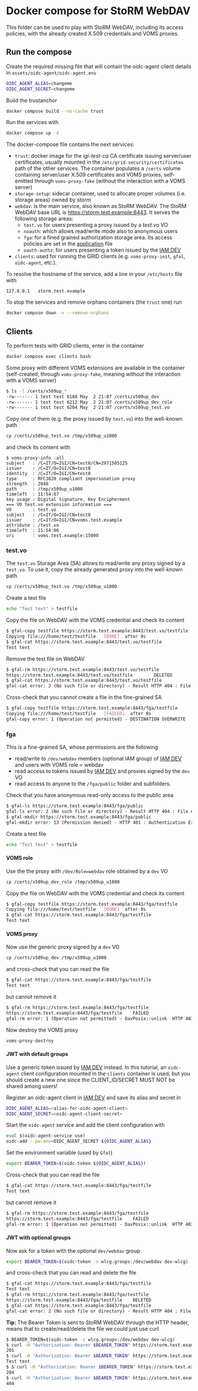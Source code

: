 # Docker compose for StoRM WebDAV

This folder can be used to play with StoRM WebDAV, including its access policies, with the already created X.509 credentials and VOMS proxies.

## Run the compose

Create the required missing file that will contain the oidc-agent client details in
`assets/oidc-agent/oidc-agent.env`

```bash
OIDC_AGENT_ALIAS=changeme
OIDC_AGENT_SECRET=changeme
```

Build the trustanchor

```bash
docker compose build --no-cache trust
```

Run the services with

```bash
docker compose up -d
```

The docker-compose file contains the next services:

* `trust`: docker image for the _igi-test-ca_ CA certificate issuing server/user certificates, usually mounted in the `/etc/grid-security/certificates` path of the other services. The container populates a `/certs` volume containing server/user X.509 certificates and VOMS proxies, self-emitted through `voms-proxy-fake` (without the interaction with a VOMS server)
* `storage-setup`: sidecar container, used to allocate proper volumes (i.e. storage areas) owned by _storm_
* `webdav`: is the main service, also known as StoRM WebDAV. The StoRM WebDAV base URL is https://storm.test.example:8443. It serves the following storage areas:
  * `test.vo` for users presenting a proxy issued by a _test.vo_ VO
  * `noauth`: which allows read/write mode also to anonymous users
  * `fga`: for a fined grained authorization storage area. Its access policies are set in the [application](./assets/etc/storm/webdav/config/application-policies.yml) file
  * `oauth-authz`: for users presenting a token issued by the [IAM DEV](https://iam-dev.cloud.cnaf.infn.it)
* `clients`: used for running the GRID clients (e.g. `voms-proxy-init`, `gfal`, `oidc-agent`, etc.).

To resolve the hostname of the service, add a line in your `/etc/hosts` file with

```
127.0.0.1	storm.test.example
```

To stop the services and remove orphans containers (the `trust` one) run

```bash
docker compose down -v --remove-orphans
```

## Clients

To perform tests with GRID clients, enter in the container

```bash
docker compose exec clients bash
```

Some proxy with different VOMS extensions are available in the container (self-created, through `voms-proxy-fake`, meaning without the interaction with a VOMS server)

```bash
$ ls -l /certs/x509up_*
-rw------- 1 test test 6188 May  2 21:07 /certs/x509up_dev
-rw------- 1 test test 6212 May  2 21:07 /certs/x509up_dev_role
-rw------- 1 test test 6204 May  2 21:07 /certs/x509up_test.vo
```

Copy one of them (e.g. the proxy issued by `test.vo`) into the well-known path

```bash
cp /certs/x509up_test.vo /tmp/x509up_u1000
```

and check its content with

```
$ voms-proxy-info -all
subject   : /C=IT/O=IGI/CN=test0/CN=2971505125
issuer    : /C=IT/O=IGI/CN=test0
identity  : /C=IT/O=IGI/CN=test0
type      : RFC3820 compliant impersonation proxy
strength  : 2048
path      : /tmp/x509up_u1000
timeleft  : 11:54:07
key usage : Digital Signature, Key Encipherment
=== VO test.vo extension information ===
VO        : test.vo
subject   : /C=IT/O=IGI/CN=test0
issuer    : /C=IT/O=IGI/CN=voms.test.example
attribute : /test.vo
timeleft  : 11:54:06
uri       : voms.test.example:15000
```

### test.vo

The `test.vo` Storage Area (SA) allows to read/write any proxy signed by a `test.vo`.
To use it, copy the already generated proxy into the well-known path

```bash
cp /certs/x509up_test.vo /tmp/x509up_u1000
```

Create a test file

```bash
echo "Test text" > testfile
```

Copy the file on WebDAV with the VOMS credential and check its content

```bash
$ gfal-copy testfile https://storm.test.example:8443/test.vo/testfile
Copying file:///home/test/testfile   [DONE]  after 0s
$ gfal-cat https://storm.test.example:8443/test.vo/testfile
Test text
```

Remove the test file on WebDAV

```bash
$ gfal-rm https://storm.test.example:8443/test.vo/testfile
https://storm.test.example:8443/test.vo/testfile        DELETED
$ gfal-cat https://storm.test.example:8443/test.vo/testfile
gfal-cat error: 2 (No such file or directory) - Result HTTP 404 : File not found  after 1 attempts
```

Cross-check that you cannot create a file in the fine-grained SA

```bash
$ gfal-copy testfile https://storm.test.example:8443/fga/testfile
Copying file:///home/test/testfile   [FAILED]  after 0s                                                                  
gfal-copy error: 1 (Operation not permitted) - DESTINATION OVERWRITE   HTTP 403 : Permission refused 
```

### fga

This is a fine-grained SA, whose permissions are the following
* read/write to `/dev/webdav` members (optional IAM group) of [IAM DEV](https://iam-dev.cloud.cnaf.infn.it) and users with VOMS role = webdav
* read access to tokens issued by [IAM DEV](https://iam-dev.cloud.cnaf.infn.it) and proxies signed by the `dev` VO
* read access to anyone to the `/fga/public` folder and subfolders.

Check that you have anonymous read-only access to the public area

```bash
$ gfal-ls https://storm.test.example:8443/fga/public
gfal-ls error: 2 (No such file or directory) - Result HTTP 404 : File not found  after 1 attempts
$ gfal-mkdir https://storm.test.example:8443/fga/public
gfal-mkdir error: 13 (Permission denied) - HTTP 401 : Authentication Error
```

Create a test file

```bash
echo "Test text" > testfile
```

#### VOMS role

Use the the proxy with `/dev/Role=webdav` role obtained by a `dev` VO

```bash
cp /certs/x509up_dev_role /tmp/x509up_u1000
```

Copy the file on WebDAV with the VOMS credential and check its content

```bash
$ gfal-copy testfile https://storm.test.example:8443/fga/testfile
Copying file:///home/test/testfile   [DONE]  after 0s
$ gfal-cat https://storm.test.example:8443/fga/testfile
Test text
```

#### VOMS proxy

Now use the generic proxy signed by a `dev` VO

```bash
cp /certs/x509up_dev /tmp/x509up_u1000
```

and cross-check that you can read the file

```bash
$ gfal-cat https://storm.test.example:8443/fga/testfile
Test text
```

but cannot remove it

```bash
$ gfal-rm https://storm.test.example:8443/fga/testfile
https://storm.test.example:8443/fga/testfile    FAILED
gfal-rm error: 1 (Operation not permitted) - DavPosix::unlink  HTTP 403 : Permission refused
```

Now destroy the VOMS proxy

```bash
voms-proxy-destroy
```

#### JWT with default groups

Use a generic token issued by [IAM DEV](https://iam-dev.cloud.cnaf.infn.it) instead. In this tutorial, an `oidc-agent` client configuration mounted in the `clients` container is used, but you should create a new one since the CLIENT_ID/SECRET MUST NOT be shared among users!

Register an oidc-agent client in [IAM DEV](https://iam-dev.cloud.cnaf.infn.it) and save its alias and secret in

```bash
OIDC_AGENT_ALIAS=<alias-for-oidc-agent-client>
OIDC_AGENT_SECRET=<oidc-agent-client-secret>
```

Start the `oidc-agent` service and add the client configuration with

```bash
eval $(oidc-agent-service use)
oidc-add --pw-env=OIDC_AGENT_SECRET ${OIDC_AGENT_ALIAS}
```

Set the environment variable (used by `Gfal`)

```bash
export BEARER_TOKEN=$(oidc-token ${OIDC_AGENT_ALIAS})
```

Cross-check that you can read the file

```bash
$ gfal-cat https://storm.test.example:8443/fga/testfile
Test text
```

but cannot remove it

```bash
$ gfal-rm https://storm.test.example:8443/fga/testfile
https://storm.test.example:8443/fga/testfile    FAILED
gfal-rm error: 1 (Operation not permitted) - DavPosix::unlink  HTTP 403 : Permission refused
```

#### JWT with optional groups

Now ask for a token with the optional `dev/webdav` group

```bash
export BEARER_TOKEN=$(oidc-token -s wlcg.groups:/dev/webdav dev-wlcg)
```

and cross-check that you can read and delete the file

```bash
$ gfal-cat https://storm.test.example:8443/fga/testfile
Test text
$ gfal-rm https://storm.test.example:8443/fga/testfile
https://storm.test.example:8443/fga/testfile    DELETED
$ gfal-cat https://storm.test.example:8443/fga/testfile
gfal-cat error: 2 (No such file or directory) - Result HTTP 404 : File not found  after 1 attempts
```

**Tip:** The Bearer Token is sent to StoRM WebDAV through the HTTP header, means that to create/read/delete the file we could just use curl

```bash
$ BEARER_TOKEN=$(oidc-token -s wlcg.groups:/dev/webdav dev-wlcg)
$ curl -H "Authorization: Bearer $BEARER_TOKEN" https://storm.test.example:8443/fga/newfile -XPUT --upload-file testfile -w '%{http_code}\n'
201
$ curl -H "Authorization: Bearer $BEARER_TOKEN" https://storm.test.example:8443/fga/newfile
Test text
$ $ curl -H "Authorization: Bearer $BEARER_TOKEN" https://storm.test.example:8443/fga/newfile -XDELETE -w '%{http_code}\n'  -s -o /dev/null
204
$ curl -H "Authorization: Bearer $BEARER_TOKEN" https://storm.test.example:8443/fga/newfile -w '%{http_code}\n' -s -o /dev/null
404
```